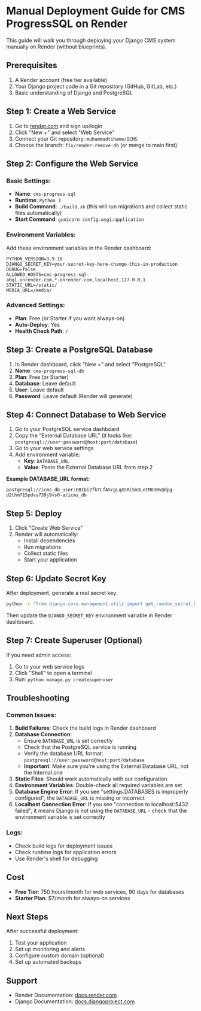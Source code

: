 # Manual Deployment Guide for CMS ProgressSQL on Render

This guide will walk you through deploying your Django CMS system manually on Render (without blueprints).

## Prerequisites

1. A Render account (free tier available)
2. Your Django project code in a Git repository (GitHub, GitLab, etc.)
3. Basic understanding of Django and PostgreSQL

## Step 1: Create a Web Service

1. Go to [render.com](https://render.com) and sign up/login
2. Click "New +" and select "Web Service"
3. Connect your Git repository: `muhammadtihame/ICMS`
4. Choose the branch: `fix/render-remove-db` (or merge to main first)

## Step 2: Configure the Web Service

### Basic Settings:
- **Name**: `cms-progress-sql`
- **Runtime**: `Python 3`
- **Build Command**: `./build.sh` (this will run migrations and collect static files automatically)
- **Start Command**: `gunicorn config.wsgi:application`

### Environment Variables:
Add these environment variables in the Render dashboard:

```
PYTHON_VERSION=3.9.18
DJANGO_SECRET_KEY=your-secret-key-here-change-this-in-production
DEBUG=false
ALLOWED_HOSTS=cms-progress-sql-a6q1.onrender.com,*.onrender.com,localhost,127.0.0.1
STATIC_URL=/static/
MEDIA_URL=/media/
```

### Advanced Settings:
- **Plan**: Free (or Starter if you want always-on)
- **Auto-Deploy**: Yes
- **Health Check Path**: `/`

## Step 3: Create a PostgreSQL Database

1. In Render dashboard, click "New +" and select "PostgreSQL"
2. **Name**: `cms-progress-sql-db`
3. **Plan**: Free (or Starter)
4. **Database**: Leave default
5. **User**: Leave default
6. **Password**: Leave default (Render will generate)

## Step 4: Connect Database to Web Service

1. Go to your PostgreSQL service dashboard
2. Copy the "External Database URL" (it looks like: `postgresql://user:password@host:port/database`)
3. Go to your web service settings
4. Add environment variable:
   - **Key**: `DATABASE_URL`
   - **Value**: Paste the External Database URL from step 2

**Example DATABASE_URL format:**
```
postgresql://icms_db_user:EBIbi2fkTLfAScgLqXSRiSm3LetM03Bv@dpg-d2thm715pdvs739j9vs0-a/icms_db
```

## Step 5: Deploy

1. Click "Create Web Service"
2. Render will automatically:
   - Install dependencies
   - Run migrations
   - Collect static files
   - Start your application

## Step 6: Update Secret Key

After deployment, generate a real secret key:

```bash
python -c "from django.core.management.utils import get_random_secret_key; print(get_random_secret_key())"
```

Then update the `DJANGO_SECRET_KEY` environment variable in Render dashboard.

## Step 7: Create Superuser (Optional)

If you need admin access:

1. Go to your web service logs
2. Click "Shell" to open a terminal
3. Run: `python manage.py createsuperuser`

## Troubleshooting

### Common Issues:

1. **Build Failures**: Check the build logs in Render dashboard
2. **Database Connection**:
   - Ensure `DATABASE_URL` is set correctly
   - Check that the PostgreSQL service is running
   - Verify the database URL format: `postgresql://user:password@host:port/database`
   - **Important**: Make sure you're using the External Database URL, not the Internal one
3. **Static Files**: Should work automatically with our configuration
4. **Environment Variables**: Double-check all required variables are set
5. **Database Engine Error**: If you see "settings.DATABASES is improperly configured", the `DATABASE_URL` is missing or incorrect
6. **Localhost Connection Error**: If you see "connection to localhost:5432 failed", it means Django is not using the `DATABASE_URL` - check that the environment variable is set correctly

### Logs:
- Check build logs for deployment issues
- Check runtime logs for application errors
- Use Render's shell for debugging

## Cost

- **Free Tier**: 750 hours/month for web services, 90 days for databases
- **Starter Plan**: $7/month for always-on services

## Next Steps

After successful deployment:
1. Test your application
2. Set up monitoring and alerts
3. Configure custom domain (optional)
4. Set up automated backups

## Support

- Render Documentation: [docs.render.com](https://docs.render.com)
- Django Documentation: [docs.djangoproject.com](https://docs.djangoproject.com)

